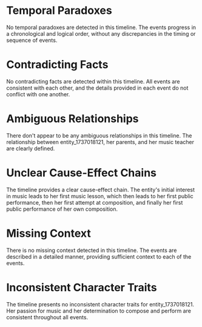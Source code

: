 # Temporal Paradoxes
No temporal paradoxes are detected in this timeline. The events progress in a chronological and logical order, without any discrepancies in the timing or sequence of events.

# Contradicting Facts
No contradicting facts are detected within this timeline. All events are consistent with each other, and the details provided in each event do not conflict with one another.

# Ambiguous Relationships
There don't appear to be any ambiguous relationships in this timeline. The relationship between entity_1737018121, her parents, and her music teacher are clearly defined.

# Unclear Cause-Effect Chains
The timeline provides a clear cause-effect chain. The entity's initial interest in music leads to her first music lesson, which then leads to her first public performance, then her first attempt at composition, and finally her first public performance of her own composition.

# Missing Context
There is no missing context detected in this timeline. The events are described in a detailed manner, providing sufficient context to each of the events.

# Inconsistent Character Traits
The timeline presents no inconsistent character traits for entity_1737018121. Her passion for music and her determination to compose and perform are consistent throughout all events.